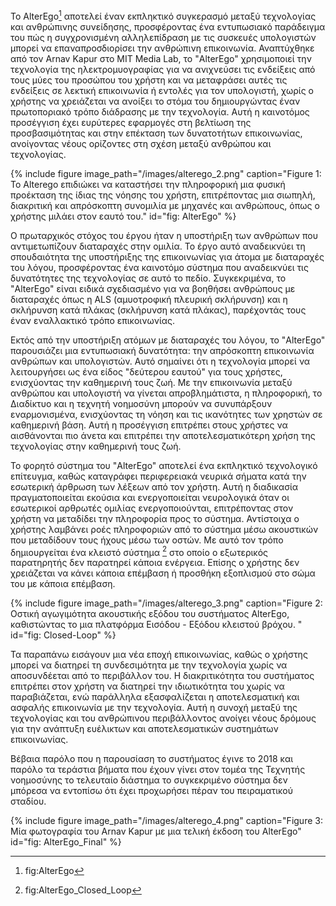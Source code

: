 
Το AlterEgo[^1] αποτελεί έναν εκπληκτικό συγκερασμό μεταξύ τεχνολογίας και ανθρώπινης συνείδησης, προσφέροντας ένα εντυπωσιακό παράδειγμα του πώς η συγχρονισμένη αλληλεπίδραση με τις συσκευές υπολογιστών μπορεί να επαναπροσδιορίσει την ανθρώπινη επικοινωνία. Αναπτύχθηκε από τον Arnav Kapur στο MIT Media Lab, το "AlterEgo" χρησιμοποιεί την τεχνολογία της ηλεκτρομυογραφίας για να ανιχνεύσει τις ενδείξεις από τους μύες του προσώπου του χρήστη και να μεταφράσει αυτές τις ενδείξεις σε λεκτική επικοινωνία ή εντολές για τον υπολογιστή, χωρίς ο χρήστης να χρειάζεται να ανοίξει το στόμα του δημιουργώντας έναν πρωτοποριακό τρόπο διάδρασης με την τεχνολογία. Αυτή η καινοτόμος προσέγγιση έχει ευρύτερες εφαρμογές στη βελτίωση της προσβασιμότητας και στην επέκταση των δυνατοτήτων επικοινωνίας, ανοίγοντας νέους ορίζοντες στη σχέση μεταξύ ανθρώπου και τεχνολογίας. 

{% include figure image_path="/images/alterego_2.png" caption="Figure 1: Το Alterego επιδιώκει να καταστήσει την πληροφορική μια φυσική προέκταση της ίδιας της νόησης του χρήστη, επιτρέποντας μια σιωπηλή, διακριτική και απρόσκοπτη συνομιλία με μηχανές και ανθρώπους, όπως ο χρήστης μιλάει στον εαυτό του." id="fig: AlterEgo" %}

Ο πρωταρχικός στόχος του έργου ήταν η υποστήριξη των ανθρώπων που αντιμετωπίζουν διαταραχές στην ομιλία. Το έργο αυτό αναδεικνύει τη σπουδαιότητα της υποστήριξης της επικοινωνίας για άτομα με διαταραχές του λόγου, προσφέροντας ένα καινοτόμο σύστημα που αναδεικνύει τις δυνατότητες της τεχνολογίας σε αυτό το πεδίο. Συγκεκριμένα, το "AlterEgo" είναι ειδικά σχεδιασμένο για να βοηθήσει ανθρώπους με διαταραχές όπως η ALS (αμυοτροφική πλευρική σκλήρυνση) και η σκλήρυνση κατά πλάκας (σκλήρυνση κατά πλάκας), παρέχοντάς τους έναν εναλλακτικό τρόπο επικοινωνίας.

Εκτός από την υποστήριξη ατόμων με διαταραχές του λόγου, το "AlterEgo" παρουσιάζει μια εντυπωσιακή δυνατότητα: την απρόσκοπτη επικοινωνία ανθρώπων και υπολογιστών. Αυτό σημαίνει ότι η τεχνολογία μπορεί να λειτουργήσει ως ένα είδος "δεύτερου εαυτού" για τους χρήστες, ενισχύοντας την καθημερινή τους ζωή. Με την επικοινωνία μεταξύ ανθρώπου και υπολογιστή να γίνεται απροβλημάτιστα, η πληροφορική, το Διαδίκτυο και η τεχνητή νοημοσύνη μπορούν να συνυπάρξουν εναρμονισμένα, ενισχύοντας τη νόηση και τις ικανότητες των χρηστών σε καθημερινή βάση. Αυτή η προσέγγιση επιτρέπει στους χρήστες να αισθάνονται πιο άνετα και επιτρέπει την αποτελεσματικότερη χρήση της τεχνολογίας στην καθημερινή τους ζωή.

Το φορητό σύστημα του "AlterEgo" αποτελεί ένα εκπληκτικό τεχνολογικό επίτευγμα, καθώς καταγράφει περιφερειακά νευρικά σήματα κατά την εσωτερική άρθρωση των λέξεων από τον χρήστη. Αυτή η διαδικασία πραγματοποιείται εκούσια και ενεργοποιείται νευρολογικά όταν οι εσωτερικοί αρθρωτές ομιλίας ενεργοποιούνται, επιτρέποντας στον χρήστη να μεταδίδει την πληροφορία προς το σύστημα. Αντίστοιχα ο χρήστης λαμβάνει ροές πληροφοριών από το σύστημα μέσω ακουστικών που μεταδίδουν τους ήχους μέσω των οστών. Με αυτό τον τρόπο δημιουργείται ένα κλειστό σύστημα [^2] στο οποίο ο εξωτερικός παρατηρητής δεν παρατηρεί κάποια ενέργεια. Επίσης ο χρήστης δεν χρειάζεται να κάνει κάποια επέμβαση ή προσθήκη εξοπλισμού στο σώμα του με κάποια επέμβαση.

{% include figure image_path="/images/alterego_3.png" caption="Figure 2: Οστική αγωγιμότητα ακουστικής εξόδου του συστήματος AlterEgo, καθιστώντας το μια πλατφόρμα Εισόδου - Εξόδου κλειστού βρόχου. " id="fig: Closed-Loop" %}

Τα παραπάνω εισάγουν μια νέα εποχή επικοινωνίας, καθώς ο χρήστης μπορεί να διατηρεί τη συνδεσιμότητα με την τεχνολογία χωρίς να αποσυνδέεται από το περιβάλλον του. Η διακριτικότητα του συστήματος επιτρέπει στον χρήστη να διατηρεί την ιδιωτικότητα του χωρίς να παραβιάζεται, ενώ παράλληλα εξασφαλίζεται η αποτελεσματική και ασφαλής επικοινωνία με την τεχνολογία. Αυτή η συνοχή μεταξύ της τεχνολογίας και του ανθρώπινου περιβάλλοντος ανοίγει νέους δρόμους για την ανάπτυξη ευέλικτων και αποτελεσματικών συστημάτων επικοινωνίας.

Βέβαια παρόλο που η παρουσίαση το συστήματος έγινε το 2018 και παρόλο τα τεράστια βήματα που έχουν γίνει στον τομέα της Τεχνητής νοημοσύνης το τελευταίο διάστημα το συγκεκριμένο σύστημα δεν μπόρεσα να εντοπίσω ότι έχει προχωρήσει πέραν του πειραματικού σταδίου.  

{% include figure image_path="/images/alterego_4.png" caption="Figure 3: Μία φωτογραφία του Arnav Kapur με μια τελική έκδοση του AlterEgo" id="fig: AlterEgo_Final" %}

[^1]: fig:AlterEgo

[^2]: fig:AlterEgo_Closed_Loop
